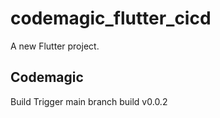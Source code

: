 # codemagic_flutter_cicd

A new Flutter project.

## Codemagic
Build Trigger main branch build v0.0.2